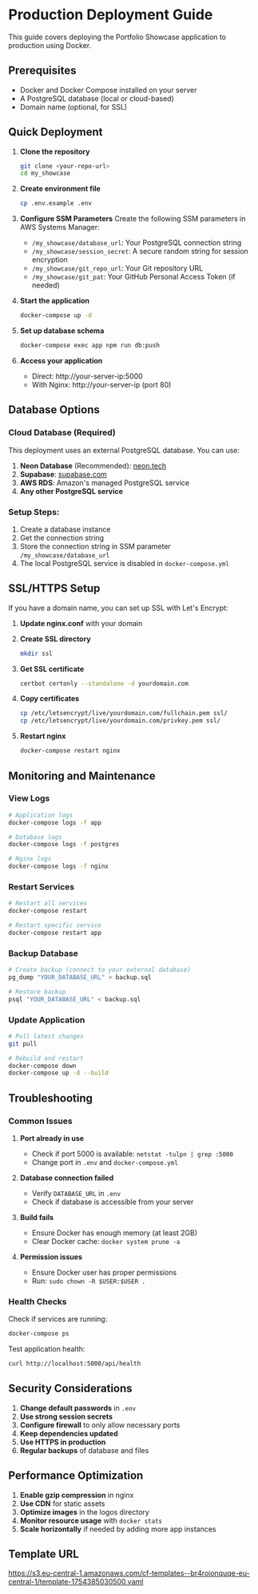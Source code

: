 # Production Deployment Guide

This guide covers deploying the Portfolio Showcase application to production using Docker.

## Prerequisites

- Docker and Docker Compose installed on your server
- A PostgreSQL database (local or cloud-based)
- Domain name (optional, for SSL)

## Quick Deployment

1. **Clone the repository**
   ```bash
   git clone <your-repo-url>
   cd my_showcase
   ```

2. **Create environment file**
   ```bash
   cp .env.example .env
   ```

3. **Configure SSM Parameters**
   Create the following SSM parameters in AWS Systems Manager:
   - `/my_showcase/database_url`: Your PostgreSQL connection string
   - `/my_showcase/session_secret`: A secure random string for session encryption
   - `/my_showcase/git_repo_url`: Your Git repository URL
   - `/my_showcase/git_pat`: Your GitHub Personal Access Token (if needed)

4. **Start the application**
   ```bash
   docker-compose up -d
   ```

5. **Set up database schema**
   ```bash
   docker-compose exec app npm run db:push
   ```

6. **Access your application**
   - Direct: http://your-server-ip:5000
   - With Nginx: http://your-server-ip (port 80)

## Database Options

### Cloud Database (Required)
This deployment uses an external PostgreSQL database. You can use:

1. **Neon Database** (Recommended): [neon.tech](https://neon.tech)
2. **Supabase**: [supabase.com](https://supabase.com)
3. **AWS RDS**: Amazon's managed PostgreSQL service
4. **Any other PostgreSQL service**

### Setup Steps:
1. Create a database instance
2. Get the connection string
3. Store the connection string in SSM parameter `/my_showcase/database_url`
4. The local PostgreSQL service is disabled in `docker-compose.yml`

## SSL/HTTPS Setup

If you have a domain name, you can set up SSL with Let's Encrypt:

1. **Update nginx.conf** with your domain
2. **Create SSL directory**
   ```bash
   mkdir ssl
   ```

3. **Get SSL certificate**
   ```bash
   certbot certonly --standalone -d yourdomain.com
   ```

4. **Copy certificates**
   ```bash
   cp /etc/letsencrypt/live/yourdomain.com/fullchain.pem ssl/
   cp /etc/letsencrypt/live/yourdomain.com/privkey.pem ssl/
   ```

5. **Restart nginx**
   ```bash
   docker-compose restart nginx
   ```

## Monitoring and Maintenance

### View Logs
```bash
# Application logs
docker-compose logs -f app

# Database logs
docker-compose logs -f postgres

# Nginx logs
docker-compose logs -f nginx
```

### Restart Services
```bash
# Restart all services
docker-compose restart

# Restart specific service
docker-compose restart app
```

### Backup Database
```bash
# Create backup (connect to your external database)
pg_dump "YOUR_DATABASE_URL" > backup.sql

# Restore backup
psql "YOUR_DATABASE_URL" < backup.sql
```

### Update Application
```bash
# Pull latest changes
git pull

# Rebuild and restart
docker-compose down
docker-compose up -d --build
```

## Troubleshooting

### Common Issues

1. **Port already in use**
   - Check if port 5000 is available: `netstat -tulpn | grep :5000`
   - Change port in `.env` and `docker-compose.yml`

2. **Database connection failed**
   - Verify `DATABASE_URL` in `.env`
   - Check if database is accessible from your server

3. **Build fails**
   - Ensure Docker has enough memory (at least 2GB)
   - Clear Docker cache: `docker system prune -a`

4. **Permission issues**
   - Ensure Docker user has proper permissions
   - Run: `sudo chown -R $USER:$USER .`

### Health Checks

Check if services are running:
```bash
docker-compose ps
```

Test application health:
```bash
curl http://localhost:5000/api/health
```

## Security Considerations

1. **Change default passwords** in `.env`
2. **Use strong session secrets**
3. **Configure firewall** to only allow necessary ports
4. **Keep dependencies updated**
5. **Use HTTPS in production**
6. **Regular backups** of database and files

## Performance Optimization

1. **Enable gzip compression** in nginx
2. **Use CDN** for static assets
3. **Optimize images** in the logos directory
4. **Monitor resource usage** with `docker stats`
5. **Scale horizontally** if needed by adding more app instances 

## Template URL
https://s3.eu-central-1.amazonaws.com/cf-templates--br4roionquqe-eu-central-1/template-1754385030500.yaml